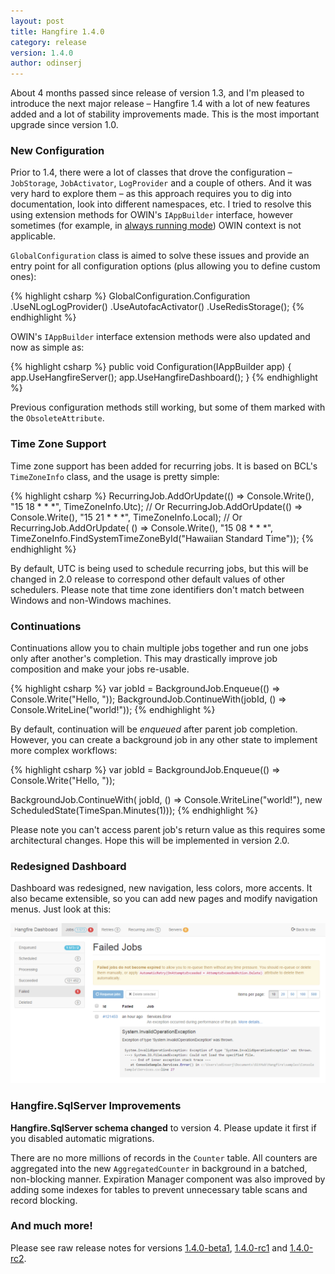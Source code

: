 ```yaml
---
layout: post
title: Hangfire 1.4.0
category: release
version: 1.4.0
author: odinserj
---
```


About 4 months passed since release of version 1.3, and I'm pleased to introduce the next major release&nbsp;– Hangfire 1.4 with a lot of new features added and a lot of stability improvements made. This is the most important upgrade since version 1.0.

### New Configuration

Prior to 1.4, there were a lot of classes that drove the configuration – `JobStorage`, `JobActivator`, `LogProvider` and a couple of others. And it was very hard to explore them – as this approach requires you to dig into documentation, look into different namespaces, etc. I tried to resolve this using extension methods for OWIN's `IAppBuilder` interface, however sometimes (for example, in [always running mode](http://docs.hangfire.io/en/latest/deployment-to-production/making-aspnet-app-always-running.html)) OWIN context is not applicable.

`GlobalConfiguration` class is aimed to solve these issues and provide an entry point for all configuration options (plus allowing you to define custom ones):

{% highlight csharp %}
GlobalConfiguration.Configuration
    .UseNLogLogProvider()
    .UseAutofacActivator()
    .UseRedisStorage();
{% endhighlight %}

OWIN's `IAppBuilder` interface extension methods were also updated and now as simple as:

{% highlight csharp %}
public void Configuration(IAppBuilder app)
{
    app.UseHangfireServer();
    app.UseHangfireDashboard();
}
{% endhighlight %}

Previous configuration methods still working, but some of them marked with the `ObsoleteAttribute`.

### Time Zone Support

Time zone support has been added for recurring jobs. It is based on BCL's `TimeZoneInfo` class, and the usage is pretty simple:

{% highlight csharp %}
RecurringJob.AddOrUpdate(() => Console.Write(), "15 18 * * *", TimeZoneInfo.Utc);
// Or
RecurringJob.AddOrUpdate(() => Console.Write(), "15 21 * * *", TimeZoneInfo.Local);
// Or
RecurringJob.AddOrUpdate(
    () => Console.Write(), 
    "15 08 * * *", 
    TimeZoneInfo.FindSystemTimeZoneById("Hawaiian Standard Time"));
{% endhighlight %}

By default, UTC is being used to schedule recurring jobs, but this will be changed in 2.0 release to correspond other default values of other schedulers. Please note that time zone identifiers don't match between Windows and non-Windows machines.

### Continuations

Continuations allow you to chain multiple jobs together and run one jobs only after another's completion. This may drastically improve job composition and make your jobs re-usable.

{% highlight csharp %}
var jobId = BackgroundJob.Enqueue(() => Console.Write("Hello, "));
BackgroundJob.ContinueWith(jobId, () => Console.WriteLine("world!"));
{% endhighlight %}

By default, continuation will be *enqueued* after parent job completion. However, you can create a background job in any other state to implement more complex workflows:

{% highlight csharp %}
var jobId = BackgroundJob.Enqueue(() => Console.Write("Hello, "));

BackgroundJob.ContinueWith(
    jobId, 
    () => Console.WriteLine("world!"), 
    new ScheduledState(TimeSpan.Minutes(1)));
{% endhighlight %}

Please note you can't access parent job's return value as this requires some architectural changes. Hope this will be implemented in version 2.0.

### Redesigned Dashboard

Dashboard was redesigned, new navigation, less colors, more accents. It also became extensible, so you can add new pages and modify navigation menus. Just look at this:

[![New Dashboard](/img/new-dashboard.png)](/img/new-dashboard.png)

### Hangfire.SqlServer Improvements

<div class="alert alert-warning">
    <strong>Hangfire.SqlServer schema changed</strong> to version 4. Please update it first if you disabled automatic migrations.
</div>

There are no more millions of records in the `Counter` table. All counters are aggregated into the new `AggregatedCounter` in background in a batched, non-blocking manner. Expiration Manager component was also improved by adding some indexes for tables to prevent unnecessary table scans and record blocking.

### And much more!

Please see raw release notes for versions [1.4.0-beta1](/blog/2015/04/06/hangfire-1.4.0-beta1.html), [1.4.0-rc1](/blog/2015/04/09/hangfire-1.4.0-rc1.html) and [1.4.0-rc2](/blog/2015/04/11/hangfire-1.4.0-rc2.html).